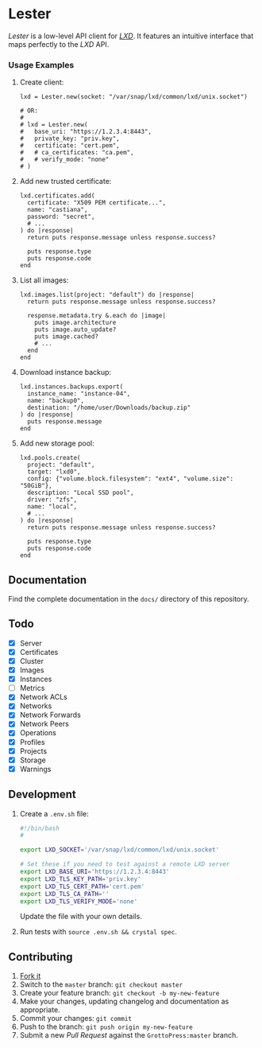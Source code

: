 # Lester

*Lester* is a low-level API client for [*LXD*](https://linuxcontainers.org/lxd/). It features an intuitive interface that maps perfectly to the *LXD* API.

### Usage Examples

1. Create client:

   ```crystal
   lxd = Lester.new(socket: "/var/snap/lxd/common/lxd/unix.socket")

   # OR:
   #
   # lxd = Lester.new(
   #   base_uri: "https://1.2.3.4:8443",
   #   private_key: "priv.key",
   #   certificate: "cert.pem",
   #   # ca_certificates: "ca.pem",
   #   # verify_mode: "none"
   # )
   ```

1. Add new trusted certificate:

   ```crystal
   lxd.certificates.add(
     certificate: "X509 PEM certificate...",
     name: "castiana",
     password: "secret",
     # ...
   ) do |response|
     return puts response.message unless response.success?

     puts response.type
     puts response.code
   end
   ```

1. List all images:

   ```crystal
   lxd.images.list(project: "default") do |response|
     return puts response.message unless response.success?

     response.metadata.try &.each do |image|
       puts image.architecture
       puts image.auto_update?
       puts image.cached?
       # ...
     end
   end
   ```

1. Download instance backup:

   ```crystal
   lxd.instances.backups.export(
     instance_name: "instance-04",
     name: "backup0",
     destination: "/home/user/Downloads/backup.zip"
   ) do |response|
     puts response.message
   end
   ```

1. Add new storage pool:

   ```crystal
   lxd.pools.create(
     project: "default",
     target: "lxd0",
     config: {"volume.block.filesystem": "ext4", "volume.size": "50GiB"},
     description: "Local SSD pool",
     driver: "zfs",
     name: "local",
     # ...
   ) do |response|
     return puts response.message unless response.success?

     puts response.type
     puts response.code
   end
   ```

## Documentation

Find the complete documentation in the `docs/` directory of this repository.

## Todo

- [x] Server
- [x] Certificates
- [x] Cluster
- [x] Images
- [x] Instances
- [ ] Metrics
- [x] Network ACLs
- [x] Networks
- [x] Network Forwards
- [x] Network Peers
- [x] Operations
- [x] Profiles
- [x] Projects
- [x] Storage
- [x] Warnings

## Development

1. Create a `.env.sh` file:

   ```bash
   #!/bin/bash
   #

   export LXD_SOCKET='/var/snap/lxd/common/lxd/unix.socket'

   # Set these if you need to test against a remote LXD server
   export LXD_BASE_URI='https://1.2.3.4:8443'
   export LXD_TLS_KEY_PATH='priv.key'
   export LXD_TLS_CERT_PATH='cert.pem'
   export LXD_TLS_CA_PATH=''
   export LXD_TLS_VERIFY_MODE='none'
   ```

   Update the file with your own details.

1. Run tests with `source .env.sh && crystal spec`.

## Contributing

1. [Fork it](https://github.com/GrottoPress/lester/fork)
1. Switch to the `master` branch: `git checkout master`
1. Create your feature branch: `git checkout -b my-new-feature`
1. Make your changes, updating changelog and documentation as appropriate.
1. Commit your changes: `git commit`
1. Push to the branch: `git push origin my-new-feature`
1. Submit a new *Pull Request* against the `GrottoPress:master` branch.
